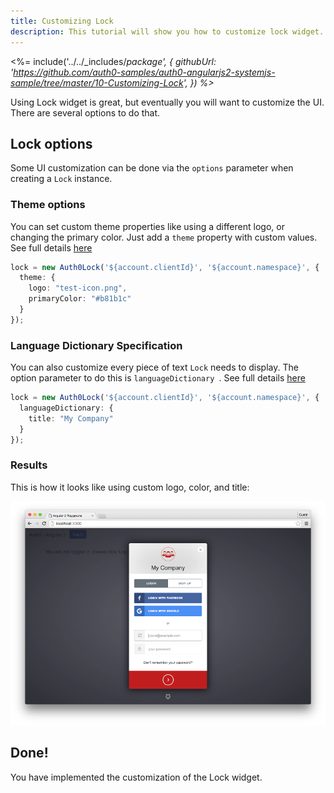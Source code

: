 ```yaml
---
title: Customizing Lock
description: This tutorial will show you how to customize lock widget.
---
```


<%= include('../../_includes/_package', {
  githubUrl: 'https://github.com/auth0-samples/auth0-angularjs2-systemjs-sample/tree/master/10-Customizing-Lock',
}) %>_

Using Lock widget is great, but eventually you will want to customize the UI. There are several options to do that.

## Lock options

Some UI customization can be done via the `options` parameter when creating a `Lock` instance.


### Theme options

You can set custom theme properties like using a different logo, or changing the primary color.
Just add a `theme` property with custom values.
See full details [here](https://github.com/auth0/lock/tree/v10.0.0#theming-options)

```typescript
lock = new Auth0Lock('${account.clientId}', '${account.namespace}', {
  theme: {
    logo: "test-icon.png",
    primaryColor: "#b81b1c"
  }
});
```

### Language Dictionary Specification

You can also customize every piece of text `Lock` needs to display. The option parameter to do this is `languageDictionary `. See full details [here](https://github.com/auth0/lock/tree/v10.0.0#language-dictionary-specification)

```typescript
lock = new Auth0Lock('${account.clientId}', '${account.namespace}', {
  languageDictionary: {
    title: "My Company"
  }
});
```
### Results

This is how it looks like using custom logo, color, and title:

![Custom lock](/media/articles/angularjs2/widget-custom-logo-color.png)


<!-- CSS specification -->

## Done!

You have implemented the customization of the Lock widget.
